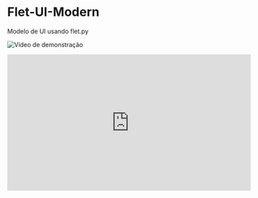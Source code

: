 # Flet-UI-Modern
Modelo de UI usando flet.py

![Vídeo de demonstração](https://youtu.be/-qb4Z8S6t7A)

<iframe width="560" height="315" src="https://www.youtube.com/embed/-qb4Z8S6t7A?si=h6_Ud_VI4tKkPh48" title="Flet-UI-Modern" frameborder="0" allow="accelerometer; autoplay; clipboard-write; encrypted-media; gyroscope; picture-in-picture; web-share" referrerpolicy="strict-origin-when-cross-origin" allowfullscreen></iframe>